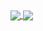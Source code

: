 <a href="https://github.com/anuraghazra/github-readme-stats">
  <img align="center" src="https://github-readme-stats.vercel.app/api?username=horseinthesky&show_icons=true&hide_title=true&hide_border=true&card_width=250&include_all_commits=true&count_private=true" />
</a>
<a href="https://github.com/anuraghazra/convoychat">
  <img align="center" src="https://github-readme-stats.vercel.app/api/top-langs/?username=horseinthesky&hide_title=true&hide_border=true&card_width=250&hide=javascript,vim%20script" />
</a>
<!-- [![horseinthesky's GitHub stats](https://github-readme-stats.vercel.app/api?username=horseinthesky&show_icons=true&hide_title=true&hide_border=true&card_width=500&include_all_commits=true&count_private=true)](https://github.com/horseinthesky) -->
<!-- [![Top Langs](https://github-readme-stats.vercel.app/api/top-langs/?username=horseinthesky&hide_title=true&hide_border=true&card_width=500&hide=javascript,vim%20script)](https://github.com/horseinthesky) -->

<!--
**horseinthesky/horseinthesky** is a ✨ _special_ ✨ repository because its `README.md` (this file) appears on your GitHub profile.

Here are some ideas to get you started:

- 🔭 I’m currently working on ...
- 🌱 I’m currently learning ...
- 👯 I’m looking to collaborate on ...
- 🤔 I’m looking for help with ...
- 💬 Ask me about ...
- 📫 How to reach me: ...
- 😄 Pronouns: ...
- ⚡ Fun fact: ...
-->
